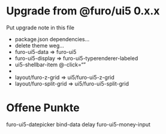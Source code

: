 # Upgrade from @furo/ui5 0.x.x

Put upgrade note in this file

- package.json dependencies...
- delete theme weg...
- furo-ui5-data => furo-ui5
- furo-ui5-display => furo-ui5-typerenderer-labeled
- ui5-shellbar-item @-click=“”
- 
- layout/furo-z-grid => ui5/furo-ui5-z-grid
- layout/furo-split-grid => ui5/furo-ui5-split-grid




# Offene Punkte

furo-ui5-datepicker bind-data delay
furo-ui5-money-input 
